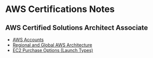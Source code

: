 # AWS Certifications Notes

## AWS Certified Solutions Architect Associate

- [AWS Accounts](aws-sa/aws-accounts.md)
- [Regional and Global AWS Architecture](aws-sa/regional-global-aws-architecture.md)
- [EC2 Purchase Options (Launch Types)](aws-sa/ec2-purchase-options.md)
